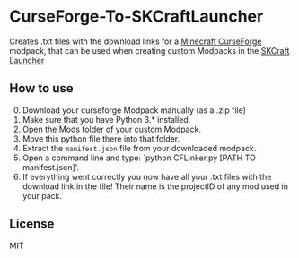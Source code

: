 # CurseForge-To-SKCraftLauncher
Creates .txt files with the download links for a [Minecraft CurseForge](https://minecraft.curseforge.com/) modpack, that can be used when creating custom Modpacks in the [SKCraft Launcher](https://github.com/SKCraft/Launcher)


## How to use
0. Download your curseforge Modpack manually (as a .zip file)
1. Make sure that you have Python 3.* installed.
2. Open the Mods folder of your custom Modpack.
3. Move this python file there into that folder.
4. Extract the `manifest.json` file from your downloaded modpack.
5. Open a command line and type: `python CFLinker.py [PATH TO manifest.json]'.
6. If everything went correctly you now have all your .txt files with the download link in the file! Their name is the projectID of any mod used in your pack.



## License

MIT
